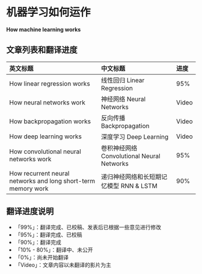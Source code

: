 # 机器学习如何运作

**How machine learning works**

## 文章列表和翻译进度

| 英文标题 | 中文标题 | 进度 |
| :--- | :--- | :--- |
| How linear regression works | 线性回归 Linear Regression | 95% |
| How neural networks work | 神经网络 Neural Networks | Video |
| How backpropagation works | 反向传播 Backpropagation | Video |
| How deep learning works | 深度学习 Deep Learning | Video |
| How convolutional neural networks work | 卷积神经网络 Convolutional Neural Networks | 95% |
| How recurrent neural networks and long short-term memory work | 递归神经网络和长短期记忆模型 RNN & LSTM | 90% |

## 翻译进度说明

* 「99%」：翻译完成、已校稿、发表后已根据一些意见进行修改
* 「95%」：翻译完成、已校稿
* 「90%」：翻译完成
* 「10% - 80%」：翻译中、未公开
* 「0%」：尚未开始翻译
* 「Video」：文章内容以未翻译的影片为主



